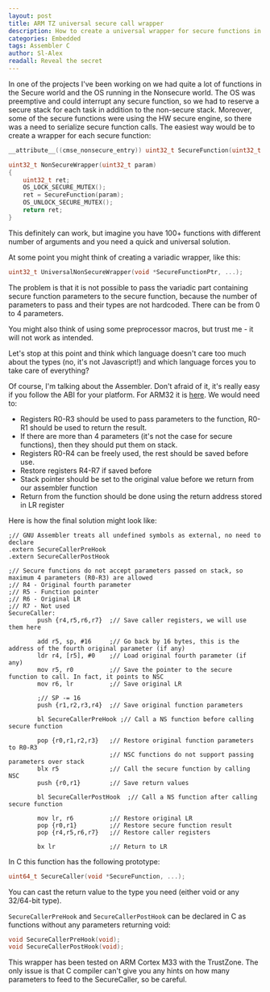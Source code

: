 ```yaml
---
layout: post
title: ARM TZ universal secure call wrapper
description: How to create a universal wrapper for secure functions in ARM TrustZone MCUs.
categories: Embedded
tags: Assembler C
author: Sl-Alex
readall: Reveal the secret
--- 
```


In one of the projects I've been working on we had quite a lot of functions in the Secure world and the OS running in the Nonsecure world. The OS was preemptive and could interrupt any secure function, so we had to reserve a secure stack for each task in addition to the non-secure stack. Moreover, some of the secure functions were using the HW secure engine, so there was a need to serialize secure function calls. The easiest way would be to create a wrapper for each secure function:
```c
__attribute__((cmse_nonsecure_entry)) uint32_t SecureFunction(uint32_t param);

uint32_t NonSecureWrapper(uint32_t param)
{
    uint32_t ret;
    OS_LOCK_SECURE_MUTEX();
    ret = SecureFunction(param);
    OS_UNLOCK_SECURE_MUTEX();
    return ret;
}
```

This definitely can work, but imagine you have 100+ functions with different number of arguments and you need a quick and universal solution.



At some point you might think of creating a variadic wrapper, like this:
```c
uint32_t UniversalNonSecureWrapper(void *SecureFunctionPtr, ...);
```

The problem is that it is not possible to pass the variadic part containing secure function parameters to the secure function, because the number of parameters to pass and their types are not hardcoded. There can be from 0 to 4 parameters.

You might also think of using some preprocessor macros, but trust me - it will not work as intended.

Let's stop at this point and think which language doesn't care too much about the types (no, it's not Javascript!) and which language forces you to take care of everything? 

Of course, I'm talking about the Assembler. Don't afraid of it, it's really easy if you follow the ABI for your platform.
For ARM32 it is [here](https://github.com/ARM-software/abi-aa/tree/main/aapcs32). We would need to:

- Registers R0-R3 should be used to pass parameters to the function, R0-R1 should be used to return the result.
- If there are more than 4 parameters (it's not the case for secure functions), then they should put them on stack.
- Registers R0-R4 can be freely used, the rest should be saved before use.
- Restore registers R4-R7 if saved before
- Stack pointer should be set to the original value before we return from our assembler function
- Return from the function should be done using the return address stored in LR register

Here is how the final solution might look like:

```armasm
;// GNU Assembler treats all undefined symbols as external, no need to declare
.extern SecureCallerPreHook
.extern SecureCallerPostHook

;// Secure functions do not accept parameters passed on stack, so maximum 4 parameters (R0-R3) are allowed
;// R4 - Original fourth parameter
;// R5 - Function pointer
;// R6 - Original LR
;// R7 - Not used
SecureCaller:
        push {r4,r5,r6,r7}  ;// Save caller registers, we will use them here

        add r5, sp, #16     ;// Go back by 16 bytes, this is the address of the fourth original parameter (if any)
        ldr r4, [r5], #0    ;// Load original fourth parameter (if any)
        mov r5, r0          ;// Save the pointer to the secure function to call. In fact, it points to NSC
        mov r6, lr          ;// Save original LR

        ;// SP -= 16
        push {r1,r2,r3,r4}  ;// Save original function parameters

        bl SecureCallerPreHook ;// Call a NS function before calling secure function

        pop {r0,r1,r2,r3}   ;// Restore original function parameters to R0-R3
                            ;// NSC functions do not support passing parameters over stack
        blx r5              ;// Call the secure function by calling NSC
        push {r0,r1}        ;// Save return values

        bl SecureCallerPostHook  ;// Call a NS function after calling secure function

        mov lr, r6          ;// Restore original LR
        pop {r0,r1}         ;// Restore secure function result
        pop {r4,r5,r6,r7}   ;// Restore caller registers

        bx lr               ;// Return to LR
```

In C this function has the following prototype:
```c
uint64_t SecureCaller(void *SecureFunction, ...);
```

You can cast the return value to the type you need (either void or any 32/64-bit type).

```SecureCallerPreHook``` and ```SecureCallerPostHook``` can be declared in C as functions without any parameters returning void:
```c
void SecureCallerPreHook(void);
void SecureCallerPostHook(void);
```

This wrapper has been tested on ARM Cortex M33 with the TrustZone. The only issue is that C compiler can't give you any hints on how many parameters to feed to the SecureCaller, so be careful.